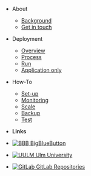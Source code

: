 - About

  - [Background](about/background.md)
  - [Get in touch](about/contact.md)

- Deployment

  - [Overview](deployment/overview.md)
  - [Process](deployment/process.md)
  - [Run](deployment/run.md)
  - [Application only](deployment/application_only.md)
  
- How-To
  - [Set-up](how-to/setup.md)
  - [Monitoring](how-to/monitoring.md)
  - [Scale](how-to/scale.md)
  - [Backup](how-to/backup.md)
  - [Test](how-to/test.md)

- **Links**
- [![BBB](https://bigbluebutton.org/wp-content/themes/bigbluebutton/library/images/apple-touch-icon.png ':size=15')  BigBlueButton](https://bigbluebutton.org/)
- [![UULM](https://www.uni-ulm.de/typo3conf/ext/in2template/Resources/Public/Images/favicon.ico ':size=15') Ulm University](https://uni-ulm.de)
- [![GitLab](https://about.gitlab.com/ico/favicon-96x96.png ':size=15') GitLab Repositories](https://omi-gitlab.e-technik.uni-ulm.de/kiz/bbb)

